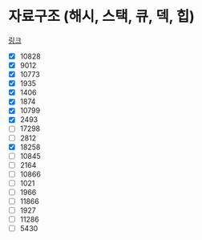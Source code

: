 

# 자료구조 (해시, 스택, 큐, 덱, 힙)

[링크](https://www.acmicpc.net/workbook/view/8999)

- [x] 10828
- [x] 9012
- [x] 10773
- [x] 1935
- [x] 1406
- [x] 1874
- [x] 10799
- [x] 2493
- [ ] 17298
- [ ] 2812
- [x] 18258
- [ ] 10845
- [ ] 2164
- [ ] 10866
- [ ] 1021
- [ ] 1966
- [ ] 11866
- [ ] 1927
- [ ] 11286
- [ ] 5430
